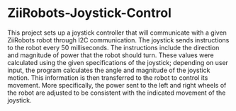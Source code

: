 # ZiiRobots-Joystick-Control

This project sets up a joystick controller that will communicate with a given ZiiRobots robot through I2C communication. The joystick sends instructions to the robot every 
50 milliseconds. The instructions include the direction and magnitude of power that the robot should turn. These values were calculated using the given specifications of
the joystick; depending on user input, the program calculates the angle and magnitude of the joystick motion. This information is then transferred to the robot to control
its movement. More specifically, the power sent to the left and right wheels of the robot are adjusted to be consistent with the indicated movement of the joystick.
